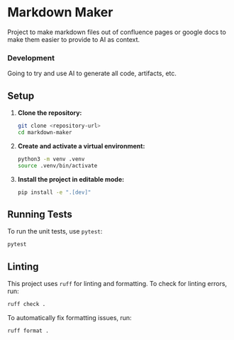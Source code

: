 # Markdown Maker

Project to make markdown files out of confluence pages or google docs
to make them easier to provide to AI as context.

### Development

Going to try and use AI to generate all code, artifacts, etc.

## Setup

1.  **Clone the repository:**
    ```bash
    git clone <repository-url>
    cd markdown-maker
    ```

2.  **Create and activate a virtual environment:**
    ```bash
    python3 -m venv .venv
    source .venv/bin/activate
    ```

3.  **Install the project in editable mode:**
    ```bash
    pip install -e ".[dev]"
    ```

## Running Tests

To run the unit tests, use `pytest`:

```bash
pytest
```

## Linting

This project uses `ruff` for linting and formatting. To check for linting errors, run:

```bash
ruff check .
```

To automatically fix formatting issues, run:

```bash
ruff format .
```
